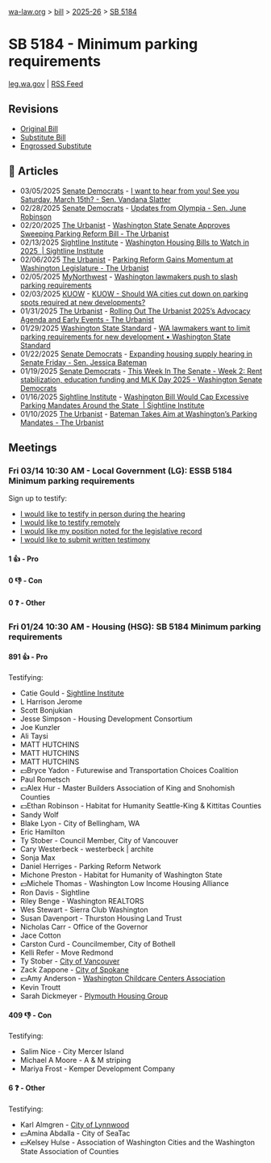 [wa-law.org](/) > [bill](/bill/) > [2025-26](/bill/2025-26/) > [SB 5184](/bill/2025-26/sb/5184/)

# SB 5184 - Minimum parking requirements
[leg.wa.gov](https://app.leg.wa.gov/billsummary?BillNumber=5184&Year=2025&Initiative=false) | [RSS Feed](./rss.xml)

## Revisions
* [Original Bill](1/)
* [Substitute Bill](S/)
* [Engrossed Substitute](S.E/)

## 📰 Articles
* 03/05/2025 [Senate Democrats](/org/senate_democrats/) - [I want to hear from you! See you Saturday, March 15th? - Sen. Vandana Slatter](https://senatedemocrats.wa.gov/slatter/2025/03/04/i-want-to-hear-from-you-see-you-saturday-march-15th/#:~:text=5184)
* 02/28/2025 [Senate Democrats](/org/senate_democrats/) - [Updates from Olympia - Sen. June Robinson](https://senatedemocrats.wa.gov/robinson/2025/02/28/updates-from-olympia-2/#:~:text=Senate%20Bill%205184)
* 02/20/2025 [The Urbanist](/org/the_urbanist/) - [Washington State Senate Approves Sweeping Parking Reform Bill - The Urbanist](https://www.theurbanist.org/2025/02/20/washington-state-senate-approves-sweeping-parking-reform/#:~:text=Senate%20Bill%205184)
* 02/13/2025 [Sightline Institute](/org/sightline_institute/) - [Washington Housing Bills to Watch in 2025  | Sightline Institute](https://www.sightline.org/2025/02/13/washington-housing-bills-to-watch-in-2025/#:~:text=SB%205184)
* 02/06/2025 [The Urbanist](/org/the_urbanist/) - [Parking Reform Gains Momentum at Washington Legislature - The Urbanist](https://www.theurbanist.org/2025/02/06/parking-reform-gains-momentum-at-washington-legislature/#:~:text=Senate%20Bill%205184)
* 02/05/2025 [MyNorthwest](/org/mynorthwest/) - [Washington lawmakers push to slash parking requirements](https://mynorthwest.com/mynorthwest-politics/washington-2/4040678#:~:text=Senate%20Bill%205184)
* 02/03/2025 [KUOW](/org/kuow/) - [KUOW - Should WA cities cut down on parking spots required at new developments?](https://www.kuow.org/stories/should-wa-cities-cut-down-on-parking-required-at-new-developments#:~:text=Senate%20Bill%205184)
* 01/31/2025 [The Urbanist](/org/the_urbanist/) - [Rolling Out The Urbanist 2025’s Advocacy Agenda and Early Events - The Urbanist](https://www.theurbanist.org/2025/01/31/the-urbanist-2025s-advocacy-agenda/#:~:text=Senate%20Bill%205184)
* 01/29/2025 [Washington State Standard](/org/washington_state_standard/) - [WA lawmakers want to limit parking requirements for new development • Washington State Standard](https://washingtonstatestandard.com/2025/01/29/wa-lawmakers-want-to-limit-parking-requirements-for-new-development/#:~:text=Senate%20Bill%205184)
* 01/22/2025 [Senate Democrats](/org/senate_democrats/) - [Expanding housing supply hearing in Senate Friday - Sen. Jessica Bateman](https://senatedemocrats.wa.gov/bateman/2025/01/22/expanding-housing-supply-hearing-in-senate-friday/#:~:text=SB%205184)
* 01/19/2025 [Senate Democrats](/org/senate_democrats/) - [This Week In The Senate - Week 2: Rent stabilization, education funding and MLK Day 2025 - Washington Senate Democrats](https://senatedemocrats.wa.gov/blog/2025/01/19/this-week-in-the-senate-week-2-rent-stabilization-education-funding-and-mlk-day-2025/#:~:text=Senate%20Bill%205184)
* 01/16/2025 [Sightline Institute](/org/sightline_institute/) - [Washington Bill Would Cap Excessive Parking Mandates Around the State  | Sightline Institute](https://www.sightline.org/2025/01/16/washington-bill-would-cap-excessive-parking-mandates-around-the-state/#:~:text=SB%205184)
* 01/10/2025 [The Urbanist](/org/the_urbanist/) - [Bateman Takes Aim at Washington’s Parking Mandates - The Urbanist](https://www.theurbanist.org/2025/01/10/bateman-takes-aim-at-parking-mandates/#:~:text=Senate%20Bill%205184)

## Meetings
### Fri 03/14 10:30 AM - Local Government (LG): ESSB 5184 Minimum parking requirements
Sign up to testify:
* [I would like to testify in person during the hearing](https://app.leg.wa.gov/csi/Testifier/Add?chamber=House&mId=33002&aId=165433&caId=26288&tId=1)
* [I would like to testify remotely](https://app.leg.wa.gov/csi/Testifier/Add?chamber=House&mId=33002&aId=165433&caId=26288&tId=2)
* [I would like my position noted for the legislative record](https://app.leg.wa.gov/csi/Testifier/Add?chamber=House&mId=33002&aId=165433&caId=26288&tId=3)
* [I would like to submit written testimony](https://app.leg.wa.gov/csi/Testifier/Add?chamber=House&mId=33002&aId=165433&caId=26288&tId=4)

#### 1 👍 - Pro

#### 0 👎 - Con

#### 0 ❓ - Other

### Fri 01/24 10:30 AM - Housing (HSG): SB 5184 Minimum parking requirements
#### 891 👍 - Pro
Testifying:
* Catie Gould - [Sightline Institute](/org/sightline_institute/)
* L Harrison Jerome
* Scott Bonjukian
* Jesse Simpson - Housing Development Consortium
* Joe Kunzler
* Ali Taysi
* MATT HUTCHINS
* MATT HUTCHINS
* MATT HUTCHINS
* 💵Bryce Yadon - Futurewise and Transportation Choices Coalition
* Paul Rometsch
* 💵Alex Hur - Master Builders Association of King and Snohomish Counties
* 💵Ethan Robinson - Habitat for Humanity Seattle-King & Kittitas Counties
* Sandy Wolf
* Blake Lyon - City of Bellingham, WA
* Eric Hamilton
* Ty Stober - Council Member, City of Vancouver
* Cary Westerbeck - westerbeck | archite
* Sonja Max
* Daniel Herriges - Parking Reform Network
* Michone Preston - Habitat for Humanity of Washington State
* 💵Michele Thomas - Washington Low Income Housing Alliance
* Ron Davis - Sightline
* Riley Benge - Washington REALTORS
* Wes Stewart - Sierra Club Washington
* Susan Davenport - Thurston Housing Land Trust
* Nicholas Carr - Office of the Governor
* Jace Cotton
* Carston Curd - Councilmember, City of Bothell
* Kelli Refer - Move Redmond
* Ty Stober - [City of Vancouver](/org/city_of_vancouver/)
* Zack Zappone - [City of Spokane](/org/city_of_spokane/)
* 💵Amy Anderson - [Washington Childcare Centers Association](/org/washington_childcare_centers_association/)
* Kevin Troutt
* Sarah Dickmeyer - [Plymouth Housing Group](/org/plymouth_housing_group/)

#### 409 👎 - Con
Testifying:
* Salim Nice - City Mercer Island
* Michael A Moore - A & M striping
* Mariya Frost - Kemper Development Company

#### 6 ❓ - Other
Testifying:
* Karl Almgren - [City of Lynnwood](/org/city_of_lynnwood/)
* 💵Amina Abdalla - City of SeaTac
* 💵Kelsey Hulse - Association of Washington Cities and the Washington State Association of Counties
